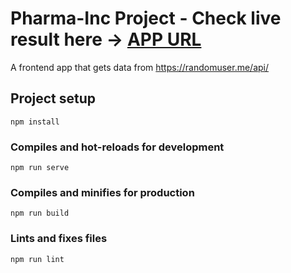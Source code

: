 # Pharma-Inc Project - Check live result here -> [APP URL](https://pharma-inc-elias.web.app/)
A frontend app that gets data from https://randomuser.me/api/

## Project setup
```
npm install
```

### Compiles and hot-reloads for development
```
npm run serve
```

### Compiles and minifies for production
```
npm run build
```

### Lints and fixes files
```
npm run lint
```
